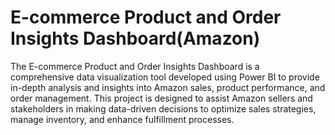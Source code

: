 # E-commerce Product and Order Insights Dashboard(Amazon)
 The E-commerce Product and Order Insights Dashboard is a comprehensive data visualization tool developed using Power BI to provide in-depth analysis and insights into Amazon sales, product performance, and order management. This project is designed to assist Amazon sellers and stakeholders in making data-driven decisions to optimize sales strategies, manage inventory, and enhance fulfillment processes.
